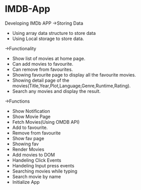 # IMDB-App
Developing IMDb APP
->Storing Data
 * Using array data structure to store data
 * Using Local storage to store data.

->Functionality
 * Show list of movies at home page.
 * Can add movies to favourite.
 * Can remove from favourites.
 * Showing favourite page to display all the favourite movies.
 * Showing detail page of the movies(Title,Year,Plot,Language,Genre,Runtime,Rating).
 * Search any movies and display the result.

->Functions
 * Show Notification
 * Show Movie Page
 * Fetch Movies(Using OMDB API)
 * Add to favourite.
 * Remove from favourite
 * Show fav page
 * Showing fav
 * Render Movies
 * Add movies to DOM
 * Handeling Click Events
 * Handeling Input press events
 * Searching movies while typing
 * Search movie by name
 * Initialize App
